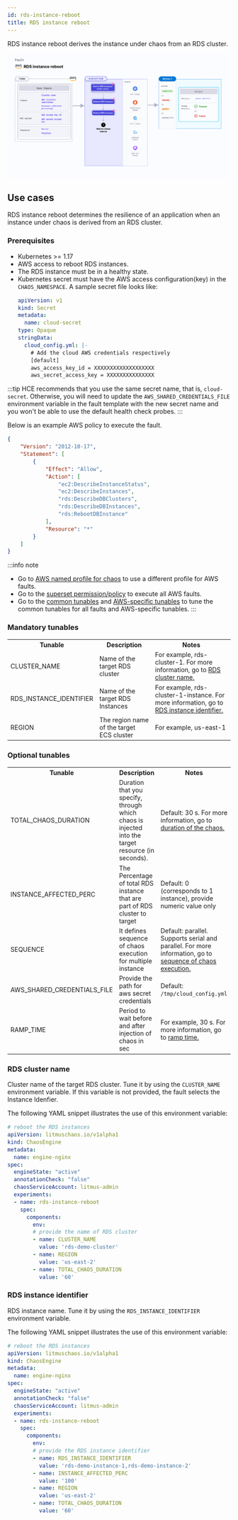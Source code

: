 ```yaml
---
id: rds-instance-reboot
title: RDS instance reboot
---
```


RDS instance reboot derives the instance under chaos from an RDS cluster.

![RDS Instance Reboot](./static/images/rds-instance-reboot.png)


## Use cases
RDS instance reboot determines the resilience of an application when an instance under chaos is derived from an RDS cluster.


### Prerequisites
- Kubernetes >= 1.17
- AWS access to reboot RDS instances.
- The RDS instance must be in a healthy state.
- Kubernetes secret must have the AWS access configuration(key) in the `CHAOS_NAMESPACE`. A sample secret file looks like:
  ```yaml
  apiVersion: v1
  kind: Secret
  metadata:
    name: cloud-secret
  type: Opaque
  stringData:
    cloud_config.yml: |-
      # Add the cloud AWS credentials respectively
      [default]
      aws_access_key_id = XXXXXXXXXXXXXXXXXXX
      aws_secret_access_key = XXXXXXXXXXXXXXX
  ```

:::tip
HCE recommends that you use the same secret name, that is, `cloud-secret`. Otherwise, you will need to update the `AWS_SHARED_CREDENTIALS_FILE` environment variable in the fault template with the new secret name and you won't be able to use the default health check probes. 
:::

Below is an example AWS policy to execute the fault.

```json
{
    "Version": "2012-10-17",
    "Statement": [
        {
            "Effect": "Allow",
            "Action": [
                "ec2:DescribeInstanceStatus",
                "ec2:DescribeInstances",
                "rds:DescribeDBClusters",
                "rds:DescribeDBInstances",
                "rds:RebootDBInstance"
            ],
            "Resource": "*"
        }
    ]
}
```

:::info note
- Go to [AWS named profile for chaos](./security-configurations/aws-switch-profile.md) to use a different profile for AWS faults.
- Go to the [superset permission/policy](./security-configurations/policy-for-all-aws-faults.md) to execute all AWS faults.
- Go to the [common tunables](/docs/chaos-engineering/technical-reference/common-tunables-for-all-faults.md) and [AWS-specific tunables](./aws-fault-tunables.md) to tune the common tunables for all faults and AWS-specific tunables.
:::

### Mandatory tunables
  <table>
        <tr>
        <th> Tunable </th>
        <th> Description </th>
        <th> Notes </th>
        </tr>
        <tr> 
        <td> CLUSTER_NAME </td>
        <td> Name of the target RDS cluster</td>
        <td> For example, rds-cluster-1. For more information, go to <a href="#rds-cluster-name"> RDS cluster name.</a></td>
        </tr>
        <tr> 
        <td> RDS_INSTANCE_IDENTIFIER </td>
        <td> Name of the target RDS Instances</td>
        <td> For example, rds-cluster-1-instance. For more information, go to <a href="#rds-instance-identifier"> RDS instance identifier.</a></td>
        </tr>
        <tr>
        <td> REGION </td>
        <td> The region name of the target ECS cluster</td>
        <td> For example, us-east-1 </td>
        </tr>
    </table>

### Optional tunables
  <table>
      <tr>
        <th> Tunable </th>
        <th> Description </th>
        <th> Notes </th>
      </tr>
      <tr>
        <td> TOTAL_CHAOS_DURATION </td>
        <td> Duration that you specify, through which chaos is injected into the target resource (in seconds).</td>
        <td> Default: 30 s. For more information, go to <a href="/docs/chaos-engineering/technical-reference/chaos-faults/common-tunables-for-all-faults#duration-of-the-chaos"> duration of the chaos. </a></td>
      </tr>
      <tr>
        <td> INSTANCE_AFFECTED_PERC </td>
        <td> The Percentage of total RDS instance that are part of RDS cluster to target </td>
        <td> Default: 0 (corresponds to 1 instance), provide numeric value only </td>
      </tr>
      <tr>
        <td> SEQUENCE </td>
        <td> It defines sequence of chaos execution for multiple instance</td>
        <td> Default: parallel. Supports serial and parallel. For more information, go to <a href="/docs/chaos-engineering/technical-reference/chaos-faults/common-tunables-for-all-faults#sequence-of-chaos-execution"> sequence of chaos execution.</a></td>
      </tr>
      <tr> 
        <td> AWS_SHARED_CREDENTIALS_FILE </td>
        <td> Provide the path for aws secret credentials</td>
        <td> Default: <code>/tmp/cloud_config.yml</code> </td>
      </tr>
      <tr>
        <td> RAMP_TIME </td>
        <td> Period to wait before and after injection of chaos in sec </td>
        <td> For example, 30 s. For more information, go to <a href="/docs/chaos-engineering/technical-reference/chaos-faults/common-tunables-for-all-faults#ramp-time"> ramp time. </a> </td>
      </tr>
    </table>

### RDS cluster name

Cluster name of the target RDS cluster. Tune it by using the `CLUSTER_NAME` environment variable. If this variable is not provided, the fault selects the Instance Idenfier.

The following YAML snippet illustrates the use of this environment variable:

[embedmd]:# (./static/manifests/rds-instance-reboot/instance-reboot-cluster.yaml yaml)
```yaml
# reboot the RDS instances
apiVersion: litmuschaos.io/v1alpha1
kind: ChaosEngine
metadata:
  name: engine-nginx
spec:
  engineState: "active"
  annotationCheck: "false"
  chaosServiceAccount: litmus-admin
  experiments:
  - name: rds-instance-reboot
    spec:
      components:
        env:
        # provide the name of RDS cluster
        - name: CLUSTER_NAME
          value: 'rds-demo-cluster'
        - name: REGION
          value: 'us-east-2'
        - name: TOTAL_CHAOS_DURATION
          value: '60'
```
### RDS instance identifier 
 
RDS instance name. Tune it by using the `RDS_INSTANCE_IDENTIFIER` environment variable.

The following YAML snippet illustrates the use of this environment variable:

[embedmd]:# (./static/manifests/rds-instance-reboot/instance-reboot-instance.yaml yaml)
```yaml
# reboot the RDS instances
apiVersion: litmuschaos.io/v1alpha1
kind: ChaosEngine
metadata:
  name: engine-nginx
spec:
  engineState: "active"
  annotationCheck: "false"
  chaosServiceAccount: litmus-admin
  experiments:
  - name: rds-instance-reboot
    spec:
      components:
        env:
        # provide the RDS instance identifier
        - name: RDS_INSTANCE_IDENTIFIER
          value: 'rds-demo-instance-1,rds-demo-instance-2'
        - name: INSTANCE_AFFECTED_PERC
          value: '100'
        - name: REGION
          value: 'us-east-2'
        - name: TOTAL_CHAOS_DURATION
          value: '60'
```